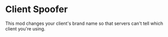 # Client Spoofer
This mod changes your client's brand name so that servers can't tell which client you're using.
